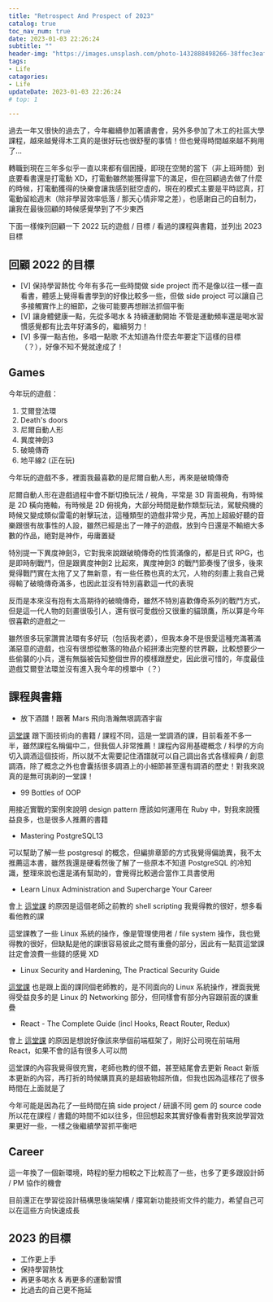 ```yaml
---
title: "Retrospect And Prospect of 2023"
catalog: true
toc_nav_num: true
date: 2023-01-03 22:26:24
subtitle: ""
header-img: "https://images.unsplash.com/photo-1432888498266-38ffec3eaf0a?ixlib=rb-4.0.3&ixid=MnwxMjA3fDB8MHxwaG90by1wYWdlfHx8fGVufDB8fHx8&auto=format&fit=crop&w=1774&q=80"
tags:
- Life
catagories:
- Life
updateDate: 2023-01-03 22:26:24
# top: 1

---
```


過去一年又很快的過去了，今年繼續參加著讀書會，另外多參加了木工的社區大學課程，越來越覺得木工真的是很好玩也很舒壓的事情！但也覺得時間越來越不夠用了...

轉職到現在三年多似乎一直以來都有個困擾，即現在空閒的當下（非上班時間）到底要看書還是打電動 XD，打電動雖然能獲得當下的滿足，但在回顧過去做了什麼的時候，打電動獲得的快樂會讓我感到挺空虛的，現在的模式主要是平時認真，打電動留給週末（除非學習效率低落 / 那天心情非常之差），也感謝自己的自制力，讓我在最後回顧的時候感覺學到了不少東西

下面一樣條列回顧一下 2022 玩的遊戲 / 目標 / 看過的課程與書籍，並列出 2023 目標

## 回顧 2022 的目標

- [V] 保持學習熱忱
今年有多花一些時間做 side project 而不是像以往一樣一直看書，體感上覺得看書學到的好像比較多一些，但做 side project 可以讓自己多接觸實作上的細節，之後可能要再想辦法抓個平衡
- [V] 讓身體健康一點，先從多喝水 & 持續運動開始
不管是運動頻率還是喝水習慣感覺都有比去年好滿多的，繼續努力！
- [V] 多彈一點吉他，多唱一點歌
不太知道為什麼去年要定下這樣的目標（？），好像不知不覺就達成了！

## Games

今年玩的遊戲：

1. 艾爾登法環
2. Death's doors
3. 尼爾自動人形
4. 異度神劍3
5. 破曉傳奇
6. 地平線2 (正在玩)

今年玩的遊戲不多，裡面我最喜歡的是尼爾自動人形，再來是破曉傳奇

尼爾自動人形在遊戲過程中會不斷切換玩法 / 視角，平常是 3D 背面視角，有時候是 2D 橫向捲軸，有時候是 2D 俯視角，大部分時間是動作類型玩法，駕駛飛機的時候又變成類似雷電的射擊玩法，這種類型的遊戲非常少見，再加上超級好聽的音樂跟很有故事性的人設，雖然已經是出了一陣子的遊戲，放到今日還是不輸絕大多數的作品，絕對是神作，毋庸置疑

特別提一下異度神劍3，它對我來說跟破曉傳奇的性質滿像的，都是日式 RPG，也是即時制戰鬥，但是跟異度神劍2 比起來，異度神劍3 的戰鬥節奏慢了很多，後來覺得戰鬥實在太拖了又了無新意，有一些任務也真的太冗，人物的刻畫上我自己覺得輸了破曉傳奇滿多，也因此並沒有特別喜歡這一代的表現

反而是本來沒有抱有太高期待的破曉傳奇，雖然不特別喜歡傳奇系列的戰鬥方式，但是這一代人物的刻畫很吸引人，還有很可愛戲份又很重的貓頭鷹，所以算是今年很喜歡的遊戲之一

雖然很多玩家讚賞法環有多好玩（包括我老婆），但我本身不是很愛這種充滿著滿滿惡意的遊戲，也沒有很想從散落的物品介紹拼湊出完整的世界觀，比較想要少一些偷襲的小兵，還有無腦被告知整個世界的模樣跟歷史，因此很可惜的，年度最佳遊戲艾爾登法環並沒有進入我今年的榜單中（？）

## 課程與書籍

- 放下酒譜！跟著 Mars 飛向浩瀚無垠調酒宇宙

[這堂課](https://hahow.in/courses/61666a458fc5c300073e6f60/main) 跟下面技術向的書籍 / 課程不同，這是一堂調酒的課，目前看差不多一半，雖然課程名稱偏中二，但我個人非常推薦！課程內容用基礎概念 / 科學的方向切入調酒這個技術，所以就不太需要記住酒譜就可以自己調出各式各樣經典 / 創意調酒，除了概念之外也會囊括很多調酒上的小細節甚至還有調酒的歷史！對我來說真的是無可挑剃的一堂課！

- 99 Bottles of OOP

用接近實戰的案例來說明 design pattern 應該如何運用在 Ruby 中，對我來說獲益良多，也是很多人推薦的書籍

- Mastering PostgreSQL13

可以幫助了解一些 postgresql 的概念，但編排章節的方式我覺得偏詭異，我不太推薦這本書，雖然我還是硬看然後了解了一些原本不知道 PostgreSQL 的冷知識，整理來說也還是滿有幫助的，會覺得比較適合當作工具書使用

- Learn Linux Administration and Supercharge Your Career

會上 [這堂課](https://www.udemy.com/course/linux-administration/learn/lecture/7340656#overview) 的原因是這個老師之前教的 shell scripting 我覺得教的很好，想多看看他教的課

這堂課教了一些 Linux 系統的操作，像是管理使用者 / file system 操作，我也覺得教的很好，但缺點是他的課很容易彼此之間有重疊的部分，因此有一點買這堂課註定會浪費一些錢的感覺 XD

- Linux Security and Hardening, The Practical Security Guide

[這堂課](https://www.udemy.com/course/linux-security/learn/lecture/4613660#overview) 也是跟上面的課同個老師教的，是不同面向的 Linux 系統操作，裡面我覺得受益良多的是 Linux 的 Networking 部分，但同樣會有部分內容跟前面的課重疊

- React - The Complete Guide (incl Hooks, React Router, Redux)

會上 [這堂課](https://www.udemy.com/course/react-the-complete-guide-incl-redux/) 的原因是想說好像該來學個前端框架了，剛好公司現在前端用 React，如果不會的話有很多人可以問

這堂課的內容我覺得很充實，老師也教的很不錯，甚至結尾會去更新 React 新版本更新的內容，再打折的時候購買真的是超級物超所值，但我也因為這樣花了很多時間在上面就是了

今年可能是因為花了一些時間在搞 side project / 研讀不同 gem 的 source code 所以花在課程 / 書籍的時間不如以往多，但回想起來其實好像看書對我來說學習效果更好一些，一樣之後繼續學習抓平衡吧

## Career

這一年換了一個新環境，時程的壓力相較之下比較高了一些，也多了更多跟設計師 / PM 協作的機會

目前還正在學習從設計稿構思後端架構 / 攥寫新功能技術文件的能力，希望自己可以在這些方向快速成長

## 2023 的目標

- 工作更上手
- 保持學習熱忱
- 再更多喝水 & 再更多的運動習慣
- 比過去的自己更不拖延
